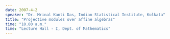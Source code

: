 ```yaml
---
date: 2007-4-2
speaker: "Dr. Mrinal Kanti Das, Indian Statistical Institute, Kolkata"
title: "Projective modules over affine algebras"
time: "10.00 a.m." 
time: "Lecture Hall - I, Dept. of Mathematics"
---
```


